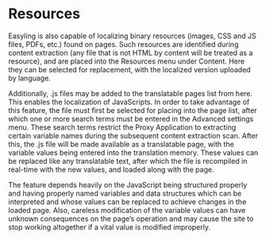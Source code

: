 # Resources

Easyling is also capable of localizing binary resources (images, CSS and JS files, PDFs, etc.) found on pages. Such resources are identified during content extraction (any file that is not HTML by content will be treated as a resource), and are placed into the Resources menu under Content. Here they can be selected for replacement, with the localized version uploaded by language.

Additionally, .js files may be added to the translatable pages list from here. This enables the localization of JavaScripts. In order to take advantage of this feature, the file must first be selected for placing into the page list, after which one or more search terms must be entered in the Advanced settings menu. These search terms restrict the Proxy Application to extracting certain variable names during the subsequent content extraction scan. After this, the .js file will be made available as a translatable page, with the variable values being entered into the translation memory. These values can be replaced like any translatable text, after which the file is recompiled in real-time with the new values, and loaded along with the page.

The feature depends heavily on the JavaScript being structured properly and having properly named variables and data structures which can be interpreted and whose values can be replaced to achieve changes in the loaded page. Also, careless modification of the variable values can have unknown consequences on the page’s operation and may cause the site to stop working altogether if a vital value is modified improperly.
